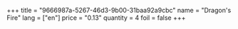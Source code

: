 +++
title = "9666987a-5267-46d3-9b00-31baa92a9cbc"
name = "Dragon's Fire"
lang = ["en"]
price = "0.13"
quantity = 4
foil = false
+++
